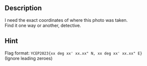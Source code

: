 ## Description
I need the exact coordinates of where this photo was taken.<br>
Find it one way or another, detective.
## Hint
Flag format: `YCEP2023{xx deg xx' xx.xx" N, xx deg xx' xx.xx" E}`<br>
(Ignore leading zeroes)